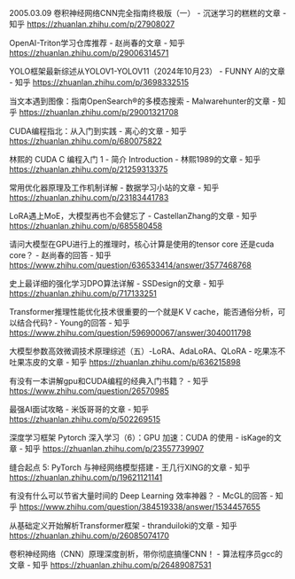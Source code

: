 

2005.03.09
卷积神经网络CNN完全指南终极版（一） - 沉迷学习的糕糕的文章 - 知乎
https://zhuanlan.zhihu.com/p/27908027

OpenAI-Triton学习仓库推荐 - 赵尚春的文章 - 知乎
https://zhuanlan.zhihu.com/p/29006314571

YOLO框架最新综述从YOLOV1-YOLOV11（2024年10月23） - FUNNY AI的文章 - 知乎
https://zhuanlan.zhihu.com/p/3698332515

当文本遇到图像：指南OpenSearch®的多模态搜索 - Malwarehunter的文章 - 知乎
https://zhuanlan.zhihu.com/p/29001321708

CUDA编程指北：从入门到实践 - 离心的文章 - 知乎
https://zhuanlan.zhihu.com/p/680075822

林熙的 CUDA C 编程入门 1 - 简介 Introduction - 林熙1989的文章 - 知乎
https://zhuanlan.zhihu.com/p/21259313375

常用优化器原理及工作机制详解 - 数据学习小站的文章 - 知乎
https://zhuanlan.zhihu.com/p/23183441783

LoRA遇上MoE，大模型再也不会健忘了 - CastellanZhang的文章 - 知乎
https://zhuanlan.zhihu.com/p/685580458

请问大模型在GPU进行上的推理时，核心计算是使用的tensor core 还是cuda core？ - 赵尚春的回答 - 知乎
https://www.zhihu.com/question/636533414/answer/3577468768

史上最详细的强化学习DPO算法详解 - SSDesign的文章 - 知乎
https://zhuanlan.zhihu.com/p/717133251

Transformer推理性能优化技术很重要的一个就是K V cache，能否通俗分析，可以结合代码? - Young的回答 - 知乎
https://www.zhihu.com/question/596900067/answer/3040011798

大模型参数高效微调技术原理综述（五）-LoRA、AdaLoRA、QLoRA - 吃果冻不吐果冻皮的文章 - 知乎
https://zhuanlan.zhihu.com/p/636215898

有没有一本讲解gpu和CUDA编程的经典入门书籍？ - 知乎
https://www.zhihu.com/question/26570985

最强AI面试攻略 - 米饭哥哥的文章 - 知乎
https://zhuanlan.zhihu.com/p/502269515

深度学习框架 Pytorch 深入学习（6）：GPU 加速：CUDA 的使用 - isKage的文章 - 知乎
https://zhuanlan.zhihu.com/p/23557739907

缝合起点 5:  PyTorch 与神经网络模型搭建 - 王几行XING的文章 - 知乎
https://zhuanlan.zhihu.com/p/19621121141

有没有什么可以节省大量时间的 Deep Learning 效率神器？ - McGL的回答 - 知乎
https://www.zhihu.com/question/384519338/answer/1534457655

从基础定义开始解析Transformer框架 - thranduiloki的文章 - 知乎
https://zhuanlan.zhihu.com/p/26085074170

卷积神经网络（CNN）原理深度剖析，带你彻底搞懂CNN！ - 算法程序员gcc的文章 - 知乎
https://zhuanlan.zhihu.com/p/26489087531


